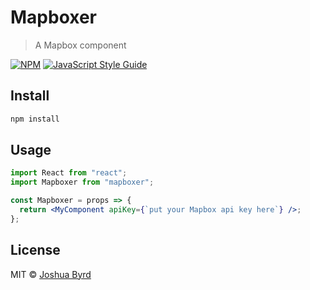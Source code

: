 # Mapboxer

> A Mapbox component

[![NPM](https://img.shields.io/npm/v/mapboxer.svg)](https://www.npmjs.com/package/mapboxer) [![JavaScript Style Guide](https://img.shields.io/badge/code_style-standard-brightgreen.svg)](https://standardjs.com)

## Install

```bash
npm install
```

## Usage

```jsx
import React from "react";
import Mapboxer from "mapboxer";

const Mapboxer = props => {
  return <MyComponent apiKey={`put your Mapbox api key here`} />;
};
```

## License

MIT © [Joshua Byrd](https://github.com/phocks)
